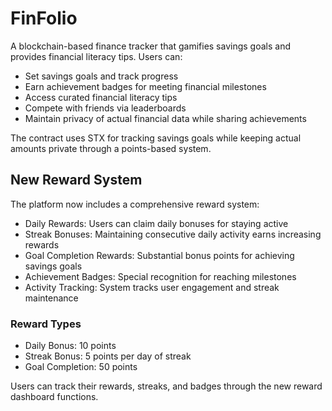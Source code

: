 # FinFolio

A blockchain-based finance tracker that gamifies savings goals and provides financial literacy tips. Users can:

- Set savings goals and track progress
- Earn achievement badges for meeting financial milestones
- Access curated financial literacy tips
- Compete with friends via leaderboards
- Maintain privacy of actual financial data while sharing achievements

The contract uses STX for tracking savings goals while keeping actual amounts private through a points-based system.

## New Reward System

The platform now includes a comprehensive reward system:

- Daily Rewards: Users can claim daily bonuses for staying active
- Streak Bonuses: Maintaining consecutive daily activity earns increasing rewards
- Goal Completion Rewards: Substantial bonus points for achieving savings goals
- Achievement Badges: Special recognition for reaching milestones
- Activity Tracking: System tracks user engagement and streak maintenance

### Reward Types
- Daily Bonus: 10 points
- Streak Bonus: 5 points per day of streak
- Goal Completion: 50 points

Users can track their rewards, streaks, and badges through the new reward dashboard functions.
